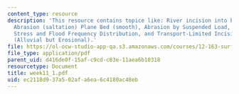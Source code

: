 ```yaml
---
content_type: resource
description: 'This resource contains topice like: River incision into bedrock, Bedload
  Abrasion (saltation) Plane Bed (smooth), Abrasion by Suspended Load, Critical Shear
  Stress and Flood Frequency Distribution, and Transport-Limited Incising Channels
  (Alluvial but Erosional).'
file: https://ol-ocw-studio-app-qa.s3.amazonaws.com/courses/12-163-surface-processes-and-landscape-evolution-fall-2004/ec2118d937a502afa6ea6c4180ac48eb_week11_1.pdf
file_type: application/pdf
parent_uid: d416de0f-15af-c9cd-c83e-11aea6b10318
resourcetype: Document
title: week11_1.pdf
uid: ec2118d9-37a5-02af-a6ea-6c4180ac48eb
---
```

